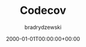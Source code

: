 ---
date: 2000-01-01T00:00:00+00:00
title: Codecov
author: bradrydzewski
draft: true
description: |
  Plugin to publish coverage reports to Codecov.
---